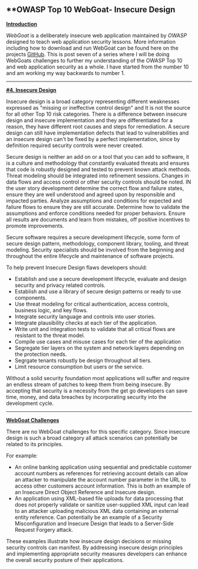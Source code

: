 ## **OWASP Top 10 WebGoat- Insecure Design

<ins>**Introduction**</ins>

*WebGoat* is a deliberately insecure web application maintained by *OWASP* designed to teach web application security lessons. More information including how to download and run WebGoat can be found here on the projects [GitHub](https://github.com/WebGoat/WebGoat).
This is post seven of a series where I will be doing WebGoats challenges to further my understanding of the OWASP Top 10 and web application security as a whole. I have started from the number 10 and am working my way backwards to number 1.

---

<ins> **\#4. Insecure Design** </ins>

Insecure design is a broad category representing different weaknesses expressed as "missing or ineffective control design" and It is not the source for all other Top 10 risk categories. There is a difference between insecure design and insecure implementation and they are differentiated for a reason, they have different root causes and steps for remediation. A secure design can still have implementation defects that lead to vulnerabilities and an insecure design can't be fixed by a perfect implementation, since by definition required security controls were never created.  

Secure design  is neither an add on or a tool that you can add to software, it is a culture and methodology that constantly evaluated threats and ensures that code is robustly designed and tested to prevent known attack methods. Threat modeling should be integrated into refinement sessions.  Changes in data flows and access control or other security controls should be noted. IN the user story development determine the correct flow and failure states, ensure they are well understood and agreed upon by responsible and impacted parties. Analyze assumptions and conditions for expected and failure flows to ensure they are still accurate. Determine how to validate the assumptions and enforce conditions needed for proper behaviors. Ensure all results are documents and learn from mistakes, off positive incentives to promote improvements.  

Secure software requires a secure development lifecycle, some form of secure design pattern, methodology, component library, tooling, and threat modeling. Security specialists should be involved from the beginning and throughout the entire lifecycle and maintenance of software projects. 

To help prevent Insecure Design flaws developers should: 

* Establish and use a secure development lifecycle, evaluate and design security and privacy related controls. 
* Establish and use a library of secure design patterns or ready to use components. 
* Use threat modeling for critical authentication, access controls, business logic, and key flows.  
* Integrate security language and controls into user stories. 
* Integrate plausibility checks at each tier of the application. 
* Write unit and integration tests to validate that all critical flows are resistant to the threat model. 
* Compile use cases and misuse cases for each tier of the application 
* Segregate tier layers on the system and network layers depending on the protection needs.  
* Segrgate tenants robustly be design throughout all tiers. 
* Limit resource consumption but users or the service.  

Without a solid security foundation most applications will suffer and require an endless stream of patches to keep them from being insecure. By accepting that security is a necessity from the get go developers can save time, money, and data breaches by incorporating security into the development cycle. 

---

<ins> **WebGoat Challenges** </ins>

There are no WebGoat challenges for this specific category. Since insecure design is such a broad category all attack scenarios can potentially be related to its principles. 

For example:  

* An online banking application using sequential and predictable customer account numbers as references for retrieving account details can allow an attacker to manipulate the account number parameter in the URL to access other customers account information. This is both an example of an Insecure Direct Object Reference and Insecure design.  
* An application using XML-based file uploads for data processing that does not properly validate or sanitize user-supplied XML input can lead to an attacker uploading malicious XML data containing an external entity reference. Can potentially be an example of a Security Misconfiguration and Insecure Design that leads to a Server-Side Request Forgery attack.

 These examples illustrate how insecure design decisions or missing security controls can manifest. By addressing insecure design principles and implementing appropriate security measures developers can enhance the overall security posture of their applications. 

 
